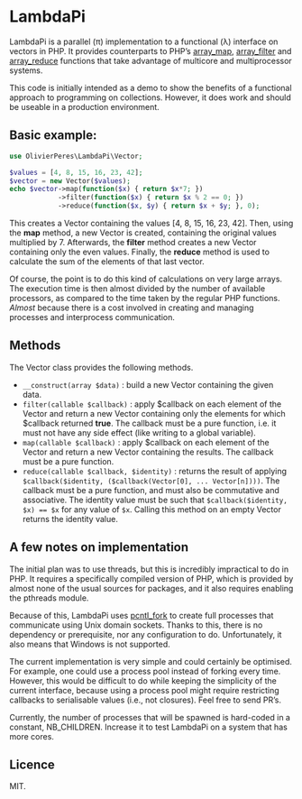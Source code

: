 # LambdaPi

LambdaPi is a parallel (π) implementation to a functional (λ) interface on vectors in PHP. It
provides counterparts to PHP’s [array_map](http://php.net/manual/fr/function.array-map.php),
[array_filter](http://php.net/manual/fr/function.array-filter.php) and
[array_reduce](http://php.net/manual/fr/function.array-reduce.php) functions that take advantage of
multicore and multiprocessor systems.

This code is initially intended as a demo to show the benefits of a functional approach to
programming on collections. However, it does work and should be useable in a production environment.

## Basic example:
```php
use OlivierPeres\LambdaPi\Vector;

$values = [4, 8, 15, 16, 23, 42];
$vector = new Vector($values);
echo $vector->map(function($x) { return $x*7; })
            ->filter(function($x) { return $x % 2 == 0; })
            ->reduce(function($x, $y) { return $x + $y; }, 0);
```

This creates a Vector containing the values [4, 8, 15, 16, 23, 42]. Then, using the **map** method,
a new Vector is created, containing the original values multiplied by 7. Afterwards, the **filter**
method creates a new Vector containing only the even values. Finally, the **reduce** method is used
to calculate the sum of the elements of that last vector.

Of course, the point is to do this kind of calculations on very large arrays. The execution time is
then almost divided by the number of available processors, as compared to the time taken by the
regular PHP functions. *Almost* because there is a cost involved in creating and managing processes
and interprocess communication.

## Methods

The Vector class provides the following methods.

* `__construct(array $data)` : build a new Vector containing the given data.
* `filter(callable $callback)` : apply $callback on each element of the Vector and return a new
Vector containing only the elements for which $callback returned **true**. The callback must be a
pure function, i.e. it must not have any side effect (like writing to a global variable).
* `map(callable $callback)` : apply $callback on each element of the Vector and return a new Vector
containing the results. The callback must be a pure function.
* `reduce(callable $callback, $identity)` : returns the result of applying
`$callback($identity, ($callback(Vector[0], ... Vector[n])))`. The callback must be a pure function,
and must also be commutative and associative. The identity value must be such that
`$callback($identity, $x) == $x` for any value of `$x`. Calling this method on an empty Vector
returns the identity value.

## A few notes on implementation

The initial plan was to use threads, but this is incredibly impractical to do in PHP. It requires a
specifically compiled version of PHP, which is provided by almost none of the usual sources for
packages, and it also requires enabling the pthreads module.

Because of this, LambdaPi uses [pcntl_fork](http://php.net/manual/fr/function.pcntl-fork.php) to
create full processes that communicate using Unix domain sockets. Thanks to this, there is no
dependency or prerequisite, nor any configuration to do. Unfortunately, it also means that Windows
is not supported.

The current implementation is very simple and could certainly be optimised. For example, one could
use a process pool instead of forking every time. However, this would be difficult to do while
keeping the simplicity of the current interface, because using a process pool might require
restricting callbacks to serialisable values (i.e., not closures). Feel free to send PR’s.

Currently, the number of processes that will be spawned is hard-coded in a constant, NB_CHILDREN.
Increase it to test LambdaPi on a system that has more cores.

## Licence

MIT.
